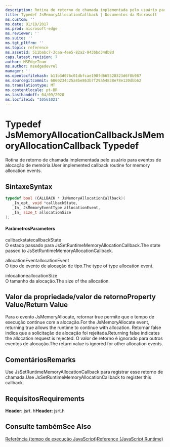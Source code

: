 ```yaml
---
description: Rotina de retorno de chamada implementada pelo usuário para eventos de alocação de memória.
title: Typedef JsMemoryAllocationCallback | Documentos da Microsoft
ms.custom: ''
ms.date: 01/18/2017
ms.prod: microsoft-edge
ms.reviewer: ''
ms.suite: ''
ms.tgt_pltfrm: ''
ms.topic: reference
ms.assetid: 511babc7-3caa-4ee5-82a2-943bbd34db8d
caps.latest.revision: 7
author: MSEdgeTeam
ms.author: msedgedevrel
manager: ''
ms.openlocfilehash: b11b3d076c01dbfcae190fd665528323d6f8b987
ms.sourcegitcommit: 6860234c25a8be863b7f29a54838e78e120dbb62
ms.translationtype: MT
ms.contentlocale: pt-BR
ms.lasthandoff: 04/09/2020
ms.locfileid: "10561021"
---
```

# <span data-ttu-id="9bb4a-103">Typedef JsMemoryAllocationCallback</span><span class="sxs-lookup"><span data-stu-id="9bb4a-103">JsMemoryAllocationCallback Typedef</span></span>
<span data-ttu-id="9bb4a-104">Rotina de retorno de chamada implementada pelo usuário para eventos de alocação de memória.</span><span class="sxs-lookup"><span data-stu-id="9bb4a-104">User implemented callback routine for memory allocation events.</span></span>  
  
## <span data-ttu-id="9bb4a-105">Sintaxe</span><span class="sxs-lookup"><span data-stu-id="9bb4a-105">Syntax</span></span>  
  
```cpp  
typedef bool (CALLBACK * JsMemoryAllocationCallback)(  
   _In_opt_ void *callbackState,  
   _In_ JsMemoryEventType allocationEvent,  
   _In_ size_t allocationSize  
);  
```  
  
#### <span data-ttu-id="9bb4a-106">Parâmetros</span><span class="sxs-lookup"><span data-stu-id="9bb4a-106">Parameters</span></span>  
 <span data-ttu-id="9bb4a-107">callbackstate</span><span class="sxs-lookup"><span data-stu-id="9bb4a-107">callbackState</span></span>  
 <span data-ttu-id="9bb4a-108">O estado passado para JsSetRuntimeMemoryAllocationCallback.</span><span class="sxs-lookup"><span data-stu-id="9bb4a-108">The state passed to JsSetRuntimeMemoryAllocationCallback.</span></span>  
  
 <span data-ttu-id="9bb4a-109">allocationEvent</span><span class="sxs-lookup"><span data-stu-id="9bb4a-109">allocationEvent</span></span>  
 <span data-ttu-id="9bb4a-110">O tipo de evento de alocação de tipo.</span><span class="sxs-lookup"><span data-stu-id="9bb4a-110">The type of type allocation event.</span></span>  
  
 <span data-ttu-id="9bb4a-111">inlocatione</span><span class="sxs-lookup"><span data-stu-id="9bb4a-111">allocationSize</span></span>  
 <span data-ttu-id="9bb4a-112">O tamanho da alocação.</span><span class="sxs-lookup"><span data-stu-id="9bb4a-112">The size of the allocation.</span></span>  
  
## <span data-ttu-id="9bb4a-113">Valor da propriedade/valor de retorno</span><span class="sxs-lookup"><span data-stu-id="9bb4a-113">Property Value/Return Value</span></span>  
 <span data-ttu-id="9bb4a-114">Para o evento JsMemoryAllocate, retornar true permite que o tempo de execução continue com a alocação.</span><span class="sxs-lookup"><span data-stu-id="9bb4a-114">For the JsMemoryAllocate event, returning true allows the runtime to continue with allocation.</span></span> <span data-ttu-id="9bb4a-115">Retornar false indica que a solicitação de alocação foi rejeitada.</span><span class="sxs-lookup"><span data-stu-id="9bb4a-115">Returning false indicates the allocation request is rejected.</span></span> <span data-ttu-id="9bb4a-116">O valor de retorno é ignorado para outros eventos de alocação.</span><span class="sxs-lookup"><span data-stu-id="9bb4a-116">The return value is ignored for other allocation events.</span></span>  
  
## <span data-ttu-id="9bb4a-117">Comentários</span><span class="sxs-lookup"><span data-stu-id="9bb4a-117">Remarks</span></span>  
 <span data-ttu-id="9bb4a-118">Use JsSetRuntimeMemoryAllocationCallback para registrar esse retorno de chamada.</span><span class="sxs-lookup"><span data-stu-id="9bb4a-118">Use JsSetRuntimeMemoryAllocationCallback to register this callback.</span></span>  
  
## <span data-ttu-id="9bb4a-119">Requisitos</span><span class="sxs-lookup"><span data-stu-id="9bb4a-119">Requirements</span></span>  
 <span data-ttu-id="9bb4a-120">**Header:** jsrt. h</span><span class="sxs-lookup"><span data-stu-id="9bb4a-120">**Header:** jsrt.h</span></span>  
  
## <span data-ttu-id="9bb4a-121">Consulte também</span><span class="sxs-lookup"><span data-stu-id="9bb4a-121">See Also</span></span>  
 [<span data-ttu-id="9bb4a-122">Referência (tempo de execução JavaScript)</span><span class="sxs-lookup"><span data-stu-id="9bb4a-122">Reference (JavaScript Runtime)</span></span>](../chakra-hosting/reference-javascript-runtime.md)